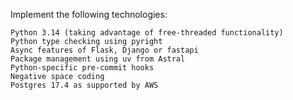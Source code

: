 Implement the following technologies:

    Python 3.14 (taking advantage of free-threaded functionality)
    Python type checking using pyright
    Async features of Flask, Django or fastapi
    Package management using uv from Astral
    Python-specific pre-commit hooks
    Negative space coding
    Postgres 17.4 as supported by AWS
